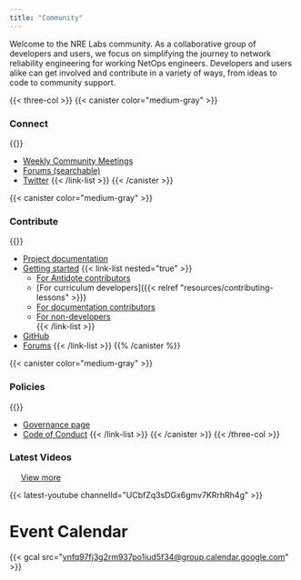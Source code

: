 ```yaml
---
title: "Community"
---
```


Welcome to the NRE Labs community. As a collaborative group of developers and users, we focus on simplifying the journey to network reliability engineering for working NetOps engineers. Developers and users alike can get involved and contribute in a variety of ways, from ideas to code to community support.

{{< three-col >}}
{{< canister color="medium-gray" >}}
### Connect

{{<link-list>}}
- [Weekly Community Meetings](https://community.networkreliability.engineering/c/weekly-standup)
- [Forums (searchable)](https://community.networkreliability.engineering/)
- [Twitter](https://twitter.com/NRELabs)
{{< /link-list >}}
{{< /canister >}}
    
{{< canister color="medium-gray" >}}
### Contribute

{{<link-list>}}
- [Project documentation](https://antidoteproject.readthedocs.io/en/latest/index.html)
- [Getting started](#)
  {{< link-list nested="true" >}}
  - [For Antidote contributors](https://antidoteproject.readthedocs.io/en/latest/hacking/platform.html)
  - [For curriculum developers]({{< relref "resources/contributing-lessons" >}})   
  - [For documentation contributors](https://antidoteproject.readthedocs.io/en/latest/contribute/docs.html#contrib-docs)   
  - [For non-developers](https://antidoteproject.readthedocs.io/en/latest/contribute/nondev.html)   
  {{< /link-list >}}
- [GitHub](https://github.com/nre-learning)
- [Forums](https://community.networkreliability.engineering/)
{{< /link-list >}}
{{% /canister %}}
    
{{< canister color="medium-gray" >}}
### Policies
    
{{<link-list>}}
- [Governance page](https://github.com/nre-learning/proposals/blob/governance-draft/governance.md)
- [Code of Conduct](https://github.com/nre-learning/proposals/pull/2)
{{< /link-list >}}
{{< /canister >}}
{{< /three-col >}}

<h3 class="inline-block">Latest Videos</h3>
<a href="https://www.youtube.com/channel/UCbfZq3sDGx6gmv7KRrhRh4g"
   style="margin-left: 20px;">
    View more
</a>

{{< latest-youtube channelId="UCbfZq3sDGx6gmv7KRrhRh4g" >}}

# Event Calendar

{{< gcal src="vnfq97fj3g2rm937po1iud5f34@group.calendar.google.com" >}}
